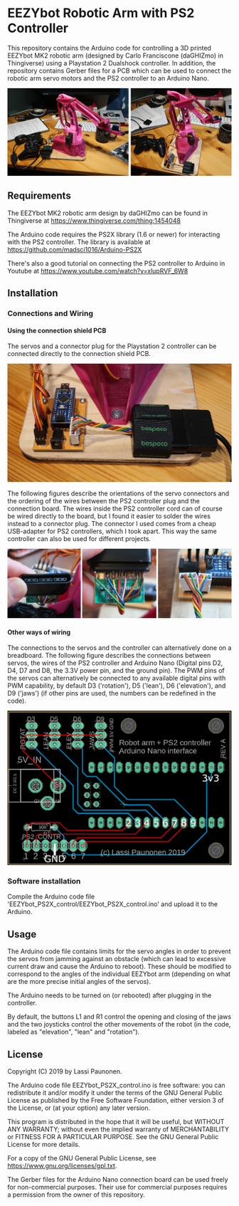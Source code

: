 # EEZYbot Robotic Arm with PS2 Controller

This repository contains the Arduino code for controlling a 3D printed EEZYbot MK2 robotic arm (designed by Carlo Franciscone (daGHIZmo) in Thingiverse) using a Playstation 2 Dualshock controller. In addition, the repository contains Gerber files for a PCB which can be used to connect the robotic arm servo motors and the PS2 controller to an Arduino Nano.

![fullrobot](images/fullrobot.jpg)

## Requirements

The EEZYbot MK2 robotic arm design by daGHIZmo can be found in Thingiverse at https://www.thingiverse.com/thing:1454048

The Arduino code requires the PS2X library (1.6 or newer) for interacting with the PS2 controller. The library is available at https://github.com/madsci1016/Arduino-PS2X

There's also a good tutorial on connecting the PS2 controller to Arduino in Youtube at https://www.youtube.com/watch?v=xlupRVF_6W8

## Installation

### Connections and Wiring

#### Using the connection shield PCB

The servos and a connector plug for the Playstation 2 controller can be connected directly to the connection shield PCB. 

![connection_PCB](images/connectionPCB.jpg)

The following figures describe the orientations of the servo connectors and the ordering of the wires between the PS2 controller plug and the connection board. The wires inside the PS2 controller cord can of course be wired directly to the board, but I found it easier to solder the wires instead to a connector plug. The connector I used comes from a cheap USB-adapter for PS2 controllers, which I took apart. This way the same controller can also be used for different projects.

![wiring](images/pinout.jpg)


#### Other ways of wiring

The connections to the servos and the controller can alternatively done on a breadboard. The following figure describes the connections between servos, the wires of the PS2 controller and Arduino Nano (Digital pins D2, D4, D7 and D8, the 3.3V power pin, and the ground pin). The PWM pins of the servos can alternatively be connected to any available digital pins with PWM capability, by default D3 ('rotation'), D5 ('lean'), D6 ('elevation'), and D9 ('jaws') (if other pins are used, the numbers can be redefined in the code).

![boardconnections](images/boardconnections.png)

### Software installation

Compile the Arduino code file 'EEZYbot_PS2X_control/EEZYbot_PS2X_control.ino' and upload it to the Arduino.

## Usage

The Arduino code file contains limits for the servo angles in order to prevent the servos from jamming against an obstacle (which can lead to excessive current draw and cause the Arduino to reboot). These should be modified to correspond to the angles of the individual EEZYbot arm (depending on what are the more precise initial angles of the servos).

The Arduino needs to be turned on (or rebooted) after plugging in the controller.

By default, the buttons L1 and R1 control the opening and closing of the jaws and the two joysticks control the other movements of the robot (in the code, labeled as "elevation", "lean" and "rotation").

## License

Copyright (C) 2019 by Lassi Paunonen.

The Arduino code file EEZYbot_PS2X_control.ino is free software: you can
redistribute it and/or modify it under the terms of the GNU General
Public License as published by the Free Software Foundation, 
either version 3 of the License, or (at your option) any later version.

This program is distributed in the hope that it will be useful,
but WITHOUT ANY WARRANTY; without even the implied warranty of
MERCHANTABILITY or FITNESS FOR A PARTICULAR PURPOSE.  See the
GNU General Public License for more details.

For a copy of the GNU General Public License, see <https://www.gnu.org/licenses/gpl.txt>.

The Gerber files for the Arduino Nano connection board can be used freely for non-commercial purposes. Their use for commercial purposes requires a permission from the owner of this repository.


